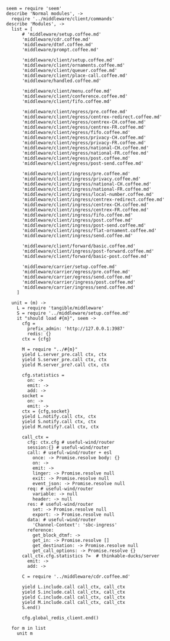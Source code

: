     seem = require 'seem'
    describe 'Normal modules', ->
      require '../middleware/client/commands'
    describe 'Modules', ->
      list = [
          # 'middleware/setup.coffee.md'
          'middleware/cdr.coffee.md'
          'middleware/dtmf.coffee.md'
          'middleware/prompt.coffee.md'

          'middleware/client/setup.coffee.md'
          'middleware/client/ornaments.coffee.md'
          'middleware/client/queuer.coffee.md'
          'middleware/client/place-call.coffee.md'
          'middleware/handled.coffee.md'

          'middleware/client/menu.coffee.md'
          'middleware/client/conference.coffee.md'
          'middleware/client/fifo.coffee.md'

          'middleware/client/egress/pre.coffee.md'
          'middleware/client/egress/centrex-redirect.coffee.md'
          'middleware/client/egress/centrex-CH.coffee.md'
          'middleware/client/egress/centrex-FR.coffee.md'
          'middleware/client/egress/fifo.coffee.md'
          'middleware/client/egress/privacy-CH.coffee.md'
          'middleware/client/egress/privacy-FR.coffee.md'
          'middleware/client/egress/national-CH.coffee.md'
          'middleware/client/egress/national-FR.coffee.md'
          'middleware/client/egress/post.coffee.md'
          'middleware/client/egress/post-send.coffee.md'

          'middleware/client/ingress/pre.coffee.md'
          'middleware/client/ingress/privacy.coffee.md'
          'middleware/client/ingress/national-CH.coffee.md'
          'middleware/client/ingress/national-FR.coffee.md'
          'middleware/client/ingress/local-number.coffee.md'
          'middleware/client/ingress/centrex-redirect.coffee.md'
          'middleware/client/ingress/centrex-CH.coffee.md'
          'middleware/client/ingress/centrex-FR.coffee.md'
          'middleware/client/ingress/fifo.coffee.md'
          'middleware/client/ingress/post.coffee.md'
          'middleware/client/ingress/post-send.coffee.md'
          'middleware/client/ingress/flat-ornament.coffee.md'
          'middleware/client/ingress/send.coffee.md'

          'middleware/client/forward/basic.coffee.md'
          'middleware/client/ingress/post-forward.coffee.md'
          'middleware/client/forward/basic-post.coffee.md'

          'middleware/carrier/setup.coffee.md'
          'middleware/carrier/egress/pre.coffee.md'
          'middleware/carrier/egress/send.coffee.md'
          'middleware/carrier/ingress/post.coffee.md'
          'middleware/carrier/ingress/send.coffee.md'
        ]

      unit = (m) ->
        L = require 'tangible/middleware'
        S = require '../middleware/setup.coffee.md'
        it "should load #{m}", seem ->
          cfg =
            prefix_admin: 'http://127.0.0.1:3987'
            redis: {}
          ctx = {cfg}

          M = require "../#{m}"
          yield L.server_pre.call ctx, ctx
          yield S.server_pre.call ctx, ctx
          yield M.server_pre?.call ctx, ctx

          cfg.statistics =
            on: ->
            emit: ->
            add: ->
          socket =
            on: ->
            emit: ->
          ctx = {cfg,socket}
          yield L.notify.call ctx, ctx
          yield S.notify.call ctx, ctx
          yield M.notify?.call ctx, ctx

          call_ctx =
            cfg: ctx.cfg # useful-wind/router
            session:{} # useful-wind/router
            call: # useful-wind/router + esl
              once: -> Promise.resolve body: {}
              on: ->
              emit: ->
              linger: -> Promise.resolve null
              exit: -> Promise.resolve null
              event_json: -> Promise.resolve null
            req: # useful-wind/router
              variable: -> null
              header: -> null
            res: # useful-wind/router
              set: -> Promise.resolve null
              export: -> Promise.resolve null
            data: # useful-wind/router
              'Channel-Context': 'sbc-ingress'
            reference:
              get_block_dtmf: ->
              get_in: -> Promise.resolve []
              get_destination: -> Promise.resolve null
              get_call_options: -> Promise.resolve {}
          call_ctx.cfg.statistics ?=  # thinkable-ducks/server
            emit: ->
            add: ->

          C = require '../middleware/cdr.coffee.md'

          yield L.include.call call_ctx, call_ctx
          yield S.include.call call_ctx, call_ctx
          yield C.include.call call_ctx, call_ctx
          yield M.include.call call_ctx, call_ctx
          S.end()

          cfg.global_redis_client.end()

      for m in list
        unit m
